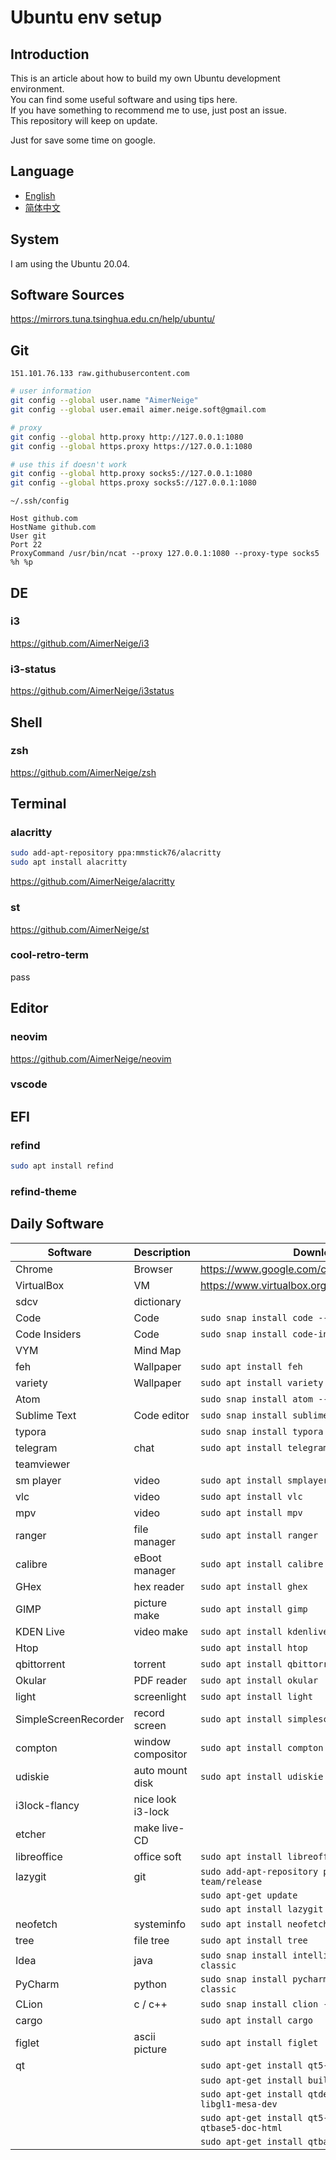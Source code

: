 # Ubuntu env setup

## Introduction

This is an article about how to build my own Ubuntu development environment.\
You can find some useful software and using tips here.\
If you have something to recommend me to use, just post an issue.\
This repository will keep on update.

Just for save some time on google.

## Language

- [English](README.md)
- [简体中文](README-CN.md)

## System

I am using the Ubuntu 20.04.

## Software Sources

<https://mirrors.tuna.tsinghua.edu.cn/help/ubuntu/>

## Git

`151.101.76.133 raw.githubusercontent.com`

```bash
# user information
git config --global user.name "AimerNeige"
git config --global user.email aimer.neige.soft@gmail.com

# proxy
git config --global http.proxy http://127.0.0.1:1080
git config --global https.proxy https://127.0.0.1:1080

# use this if doesn't work
git config --global http.proxy socks5://127.0.0.1:1080
git config --global https.proxy socks5://127.0.0.1:1080
```

`~/.ssh/config`

```
Host github.com
HostName github.com
User git
Port 22
ProxyCommand /usr/bin/ncat --proxy 127.0.0.1:1080 --proxy-type socks5 %h %p
```

## DE

### i3

<https://github.com/AimerNeige/i3>

### i3-status

<https://github.com/AimerNeige/i3status>

## Shell

### zsh

<https://github.com/AimerNeige/zsh>

## Terminal

### alacritty

```bash
sudo add-apt-repository ppa:mmstick76/alacritty
sudo apt install alacritty
```

<https://github.com/AimerNeige/alacritty>

### st

<https://github.com/AimerNeige/st>

### cool-retro-term

pass

## Editor

### neovim

<https://github.com/AimerNeige/neovim>

### vscode

## EFI

### refind

```bash
sudo apt install refind
```

### refind-theme

## Daily Software

| Software             | Description       | Download                                                     |
| -------------------- | ----------------- | ------------------------------------------------------------ |
| Chrome               | Browser           | <https://www.google.com/chrome/>                             |
| VirtualBox           | VM                | <https://www.virtualbox.org/wiki/Linux_Downloads>            |
| sdcv                 | dictionary        |                                                              |
| Code                 | Code              | `sudo snap install code --classic`                           |
| Code Insiders        | Code              | `sudo snap install code-insiders --classic`                  |
| VYM                  | Mind Map          |                                                              |
| feh                  | Wallpaper         | `sudo apt install feh`                                       |
| variety              | Wallpaper         | `sudo apt install variety`                                   |
| Atom                 |                   | `sudo snap install atom --classic`                           |
| Sublime Text         | Code editor       | `sudo snap install sublime --classic`                        |
| typora               |                   | `sudo snap install typora`                                   |
| telegram             | chat              | `sudo apt install telegram-desktop`                          |
| teamviewer           |                   |                                                              |
| sm player            | video             | `sudo apt install smplayer`                                  |
| vlc                  | video             | `sudo apt install vlc`                                       |
| mpv                  | video             | `sudo apt install mpv`                                       |
| ranger               | file manager      | `sudo apt install ranger`                                    |
| calibre              | eBoot manager     | `sudo apt install calibre`                                   |
| GHex                 | hex reader        | `sudo apt install ghex`                                      |
| GIMP                 | picture make      | `sudo apt install gimp`                                      |
| KDEN Live            | video make        | `sudo apt install kdenlive`                                  |
| Htop                 |                   | `sudo apt install htop`                                      |
| qbittorrent          | torrent           | `sudo apt install qbittorrent`                               |
| Okular               | PDF reader        | `sudo apt install okular`                                    |
| light                | screenlight       | `sudo apt install light`                                     |
| SimpleScreenRecorder | record screen     | `sudo apt install simplescreenrecorder`                      |
| compton              | window compositor | `sudo apt install compton`                                   |
| udiskie              | auto mount disk   | `sudo apt install udiskie`                                   |
| i3lock-flancy        | nice look i3-lock |                                                              |
| etcher               | make live-CD      |                                                              |
| libreoffice          | office soft       | `sudo apt install libreoffice`                               |
| lazygit              | git               | `sudo add-apt-repository ppa:lazygit-team/release`           |
|                      |                   | `sudo apt-get update`                                        |
|                      |                   | `sudo apt install lazygit`                                   |
| neofetch             | systeminfo        | `sudo apt install neofetch`                                  |
| tree                 | file tree         | `sudo apt install tree`                                      |
| Idea                 | java              | `sudo snap install intellij-idea-ultimate --classic`         |
| PyCharm              | python            | `sudo snap install pycharm-professional --classic`           |
| CLion                | c / c++           | `sudo snap install clion --classic`                          |
| cargo                |                   | `sudo apt install cargo`                                     |
| figlet               | ascii picture     | `sudo apt install figlet`                                    |
| qt                   |                   | `sudo apt-get install qt5-default qtcreator`                 |
|                      |                   | `sudo apt-get install build-essential`                       |
|                      |                   | `sudo apt-get install qtdeclarative5-dev libgl1-mesa-dev`    |
|                      |                   | `sudo apt-get install qt5-doc qt5-doc-html qtbase5-doc-html` |
|                      |                   | `sudo apt-get install qtbase5-examples`                      |
